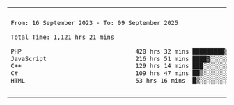 

<table border="0">
 <tr>
  <td>
  
 
 <!--START_SECTION:waka-->

```txt
From: 16 September 2023 - To: 09 September 2025

Total Time: 1,121 hrs 21 mins

PHP                                420 hrs 32 mins █████████▒░░░░░░░░░░░░░░░   37.10 %
JavaScript                         216 hrs 51 mins ████▓░░░░░░░░░░░░░░░░░░░░   19.13 %
C++                                129 hrs 14 mins ███░░░░░░░░░░░░░░░░░░░░░░   11.40 %
C#                                 109 hrs 47 mins ██▒░░░░░░░░░░░░░░░░░░░░░░   09.69 %
HTML                               53 hrs 16 mins  █▒░░░░░░░░░░░░░░░░░░░░░░░   04.70 %
```

<!--END_SECTION:waka-->
  </td>
    <td>
   <div align="start">
        <a href="https://open.spotify.com/user/dxso20he52f5d4ti73duavf95">
        <img width="200px" src="https://spotify-github-profile.kittinanx.com/api/view.svg?uid=dxso20he52f5d4ti73duavf95&cover_image=true&theme=default&show_offline=false&background_color=121212&interchange=false" alt="Spotify Now Playing">
    </a>
</div> 

  </td>
 </tr>

</table>

